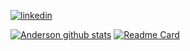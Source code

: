 [![linkedin](https://img.shields.io/badge/LinkedIn-0077B5?style=for-the-badge&logo=linkedin&logoColor=white)](https://www.linkedin.com/in/anderson-vieira-da-rosa-2329a11a0)

[![Anderson github stats](https://github-readme-stats.vercel.app/api/top-langs/?username=AndersonVieir4&hide_progress=true)](https://github.com/AndersonVieir4/github-readme-stats) [![Readme Card](https://github-readme-stats.vercel.app/api/pin/?username=anuraghazra&repo=github-readme-stats)](https://github.com/anuraghazra/github-readme-stats)
